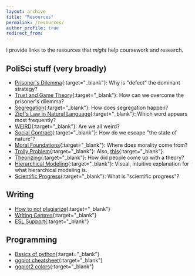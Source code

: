 ```yaml
---
layout: archive
title: "Resources"
permalink: /resources/
author_profile: true
redirect_from:
---
```


I provide links to the resources that *might* help coursework and research.

## PoliSci stuff (very broadly)
- [Prisoner's Dilemma](https://www.youtube.com/watch?v=7FbkwrhW_0I){:target="_blank"}: Why is "defect" the dominant strategy?
- [Trust and Game Theory](http://ncase.me/trust/){:target="_blank"}: How can we overcome the prisoner's dilemma?
- [Segregation](http://ncase.me/polygons/){:target="_blank"}: How does segregation happen?
- [Zipf's Law in Natural Language](https://youtu.be/fCn8zs912OE){:target="_blank"}: Which word appears most frequently?
- [WEIRD](https://blogs.scientificamerican.com/primate-diaries/the-weird-evolution-of-human-psychology){:target="_blank"}: Are we all weird?
- [Social Contract](https://www.youtube.com/watch?v=ttu8va9_x1g){:target="_blank"}: How do we escape "the state of nature"?
- [Moral Foundations](https://www.ted.com/talks/jonathan_haidt_on_the_moral_mind){:target="_blank"}: Where does morality come from?
- [Trolly Problem](https://www.youtube.com/watch?v=-N_RZJUAQY4){:target="_blank"}: Also, [this](http://i0.kym-cdn.com/entries/icons/original/000/000/727/DenshaDeD_ch01p16-17.png){:target="_blank"}.
- [Theorizing](http://www.theory-talks.org/p/keywords.html){:target="_blank"}: How did people come up with a theory?
- [Hierarchical Modeling](http://mfviz.com/hierarchical-models/){:target="_blank"}: Visual, intuitive explanation for what hierarchical modeling is.
- [Scientific Progress](https://plato.stanford.edu/entries/scientific-progress/){:target="_blank"}: What is "scientific progress"?

## Writing
- [How to not plagiarize](http://advice.writing.utoronto.ca/using-sources/how-not-to-plagiarize/){:target="_blank"}
- [Writing Centres](http://writing.utoronto.ca/writing-centres/arts-and-science/){:target="_blank"}
- [ESL Support](http://www.artsci.utoronto.ca/current/advising/ell){:target="_blank"}

## Programming
- [Basics of python](https://www.youtube.com/playlist?list=PLlRFEj9H3Oj7Bp8-DfGpfAfDBiblRfl5p){:target="_blank"}
- [ggplot cheatsheet](https://www.maths.usyd.edu.au/u/UG/SM/STAT3022/r/current/Misc/data-visualization-2.1.pdf){:target="_blank"}
- [ggplot2 colors](http://www.cookbook-r.com/Graphs/Colors_(ggplot2)){:target="_blank"}